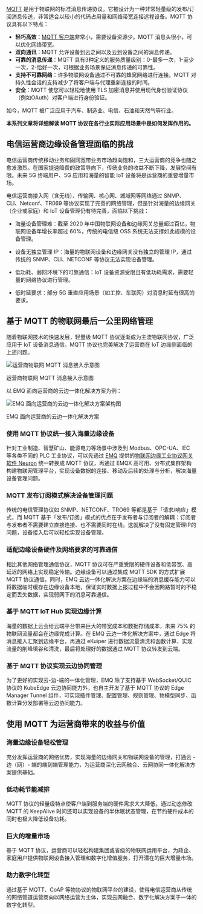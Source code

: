 [MQTT](https://www.emqx.com/zh/mqtt) 是用于物联网的标准消息传递协议。它被设计为一种非常轻量级的发布/订阅消息传送，非常适合以较小的代码占用量和网络带宽连接远程设备。MQTT 协议具有以下特点：

- **轻巧高效**：[MQTT 客户端](https://www.emqx.com/zh/blog/introduction-to-the-commonly-used-mqtt-client-library)非常小，需要设备资源少。MQTT 消息头很小，可以优化网络带宽。
- **双向通讯**：MQTT 允许设备到云之间以及云到设备之间的消息传递。
- **可靠的消息传递**：MQTT 具有3种定义的服务质量级别：0-最多一次，1-至少一次，2-恰好一次，可根据业务场景保证消息传递的可靠性。
- **支持不可靠网络**：许多物联网设备通过不可靠的蜂窝网络进行连接。MQTT 对持久性会话的支持减少了将客户端与代理重新连接的时间。
- **安全**：MQTT 使您可以轻松地使用 TLS 加密消息并使用现代身份验证协议（例如OAuth）对客户端进行身份验证。

如今，MQTT 被广泛应用于汽车、制造业、电信、石油和天然气等行业。

**本系列文章将详细解读 MQTT 协议在各行业实际应用场景中是如何发挥作用的。**



## 电信运营商边缘设备管理面临的挑战

电信运营商传统移动业务和固网宽带业务市场趋向饱和，三大运营商的竞争也随之愈发激烈。在国家提速降费的政策导向下，传统业务的收益不断下降，发展空间有限。未来 5G 终端用户、5G 应用和海量的智能 IoT 设备将是运营商的重要增量市场。

电信运营商接入网（含无线）、传输网、核心网、城域网等网络通过 SNMP、CLI、Netconf、TR069 等协议实现了完善的网络管理，但是针对海量的边缘网关（企业或家庭）和 IoT 设备管理仍有待完善，面临以下挑战：

- 海量设备管理难：截至 2020 年中国物联网设备和边缘网关总量超过百亿，物联网设备年增长率超过 60%，传统的电信级 OSS 系统无法支撑如此规模的设备管理。

- 设备无独立管理 IP：海量的物联网设备和边缘网关没有独立的管理 IP，通过传统的 SNMP、CLI、NETCONF 等协议无法实现设备管理。

- 低功耗、弱网环境下的可靠通信：IoT 设备资源受限且有低功耗需求，需要轻量的网络协议进行管理。

- 低时延要求：部分 5G 垂直应用场景（如工控、车联网）对消息时延有很高的要求。

  

## 基于 MQTT 的物联网最后一公里网络管理

随着物联网技术的快速发展，轻量级 MQTT 协议逐渐成为主流物联网协议，广泛应用于 IoT 设备消息通信。MQTT 协议也完美解决了运营商在 IoT 边缘侧面临的上述问题。

![运营商物联网 MQTT 消息接入示意图](https://static.emqx.net/images/790ad5d50e7d30156e86259cbebc71f9.png)

运营商物联网 MQTT 消息接入示意图

以 EMQ 面向运营商的云边一体化解决方案为例：

![EMQ 面向运营商的云边一体化解决方案架构图](https://static.emqx.net/images/9f50714ed3b3de5d9db4b640f20840c2.png)

EMQ 面向运营商的云边一体化解决方案

### 使用 MQTT 协议统一接入海量边缘设备

针对工业制造、智慧矿山、能源电力等场景中涉及到 Modbus、OPC-UA、IEC 等各类不同的 PLC 工业协议，可以先通过 [EMQ](https://www.emqx.com/zh) 提供的[物联网边缘工业协议网关软件 Neuron](https://www.emqx.com/zh/products/neuron) 统一转换成 MQTT 协议，再通过 EMQX 高可用、分布式集群架构构建物联网管理平台，实现设备数据的连接、移动及后续的处理与分析，解决海量设备管理问题。

### MQTT 发布订阅模式解决设备管理问题

传统的电信管理协议如 SNMP、NETCONF、TRO69 等都是基于「请求/响应」模式，而 MQTT  基于「发布/订阅」模式的优点在于发布者与订阅者的解耦：订阅者与发布者不需要建立直接连接、也不需要同时在线。这就解决了没有固定管理IP的问题，设备接入后可以轻松实现设备管理。

### 适配边缘设备硬件及网络要求的可靠通信

相比其他网络管理通信协议，MQTT 协议可在严重受限的硬件设备和低带宽、高延迟的网络上实现稳定传输。边缘设备可以通过集成 MQTT SDK 的方式扩展 MQTT  协议通信。同时，EMQ  云边一体化解决方案在边缘端的消息缓存能力可以将数据临时缓存在边缘设备本地，保证实时数据上报过程中不会因网路暂时的不稳定而丢失数据，实现弱网下的消息可靠通信。

### 基于 MQTT IoT Hub 实现边缘计算

海量的数据上云会给云端平台带来巨大的带宽成本和数据存储成本，未来 75% 的物联网流量都会在边缘完成计算。在 EMQ 云边一体化解决方案中，通过 Edge 将消息接入汇聚到边缘平台，再通过 eKuiper  进行数据流量清洗和函数计算，实现流量的削峰填谷和清洗，最后将处理好的数据通过 MQTT 协议转发到云端。

### 基于 MQTT 协议实现云边协同管理

为了更好的实现云-边-端的一体化管理，EMQ 除了支持基于 WebSocket/QUIC 协议的 KubeEdge 云边协同能力外，也自主开发了基于 MQTT 协议的 Edge  Manager Tunnel 组件，可实现插件管理、配置管理、规则管理、物模型同步、函数计算分发部署等云边协同能力。



## 使用 MQTT 为运营商带来的收益与价值

### 海量边缘设备轻松管理

充分发挥运营商的网络优势，实现海量的边缘网关和物联网设备的管理，打通云 - 边（网）- 端的端到端管理能力，为运营商深化云网融合、云网协同一体化解决方案提供基础。

### 低功耗节能减排

MQTT 协议的轻量级特点使客户端到服务端的硬件需求大大降低，通过动态修改 MQTT 的 KeepAlive 时间还可以实现设备的半休眠状态管理，在节约硬件成本的同时也极大降低设备功耗。

### 巨大的增量市场

基于 MQTT 协议，运营商可以轻松构建集团或省级的物联网运用平台，为政企、家庭用户提供物联网设备接入管理和数字化增值服务，打开潜在的巨大增量市场。

### 助力数字化转型

通过基于 MQTT、CoAP 等物协议的物联网平台的建设，使得电信运营商从传统的网络管道运营商向以网络运营为主体，实现云网融合、数字化解决方案于一体的数字化转型。
